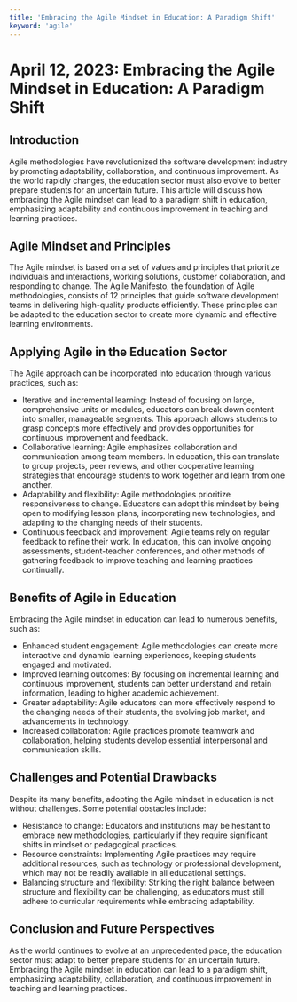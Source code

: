 ```yaml
---
title: 'Embracing the Agile Mindset in Education: A Paradigm Shift'
keyword: 'agile'
---
```


# April 12, 2023: Embracing the Agile Mindset in Education: A Paradigm Shift

## Introduction

Agile methodologies have revolutionized the software development industry by promoting adaptability, collaboration, and continuous improvement. As the world rapidly changes, the education sector must also evolve to better prepare students for an uncertain future. This article will discuss how embracing the Agile mindset can lead to a paradigm shift in education, emphasizing adaptability and continuous improvement in teaching and learning practices.

## Agile Mindset and Principles

The Agile mindset is based on a set of values and principles that prioritize individuals and interactions, working solutions, customer collaboration, and responding to change. The Agile Manifesto, the foundation of Agile methodologies, consists of 12 principles that guide software development teams in delivering high-quality products efficiently. These principles can be adapted to the education sector to create more dynamic and effective learning environments.

## Applying Agile in the Education Sector

The Agile approach can be incorporated into education through various practices, such as:

- Iterative and incremental learning: Instead of focusing on large, comprehensive units or modules, educators can break down content into smaller, manageable segments. This approach allows students to grasp concepts more effectively and provides opportunities for continuous improvement and feedback.
- Collaborative learning: Agile emphasizes collaboration and communication among team members. In education, this can translate to group projects, peer reviews, and other cooperative learning strategies that encourage students to work together and learn from one another.
- Adaptability and flexibility: Agile methodologies prioritize responsiveness to change. Educators can adopt this mindset by being open to modifying lesson plans, incorporating new technologies, and adapting to the changing needs of their students.
- Continuous feedback and improvement: Agile teams rely on regular feedback to refine their work. In education, this can involve ongoing assessments, student-teacher conferences, and other methods of gathering feedback to improve teaching and learning practices continually.

## Benefits of Agile in Education

Embracing the Agile mindset in education can lead to numerous benefits, such as:

- Enhanced student engagement: Agile methodologies can create more interactive and dynamic learning experiences, keeping students engaged and motivated.
- Improved learning outcomes: By focusing on incremental learning and continuous improvement, students can better understand and retain information, leading to higher academic achievement.
- Greater adaptability: Agile educators can more effectively respond to the changing needs of their students, the evolving job market, and advancements in technology.
- Increased collaboration: Agile practices promote teamwork and collaboration, helping students develop essential interpersonal and communication skills.

## Challenges and Potential Drawbacks

Despite its many benefits, adopting the Agile mindset in education is not without challenges. Some potential obstacles include:

- Resistance to change: Educators and institutions may be hesitant to embrace new methodologies, particularly if they require significant shifts in mindset or pedagogical practices.
- Resource constraints: Implementing Agile practices may require additional resources, such as technology or professional development, which may not be readily available in all educational settings.
- Balancing structure and flexibility: Striking the right balance between structure and flexibility can be challenging, as educators must still adhere to curricular requirements while embracing adaptability.

## Conclusion and Future Perspectives

As the world continues to evolve at an unprecedented pace, the education sector must adapt to better prepare students for an uncertain future. Embracing the Agile mindset in education can lead to a paradigm shift, emphasizing adaptability, collaboration, and continuous improvement in teaching and learning practices.
